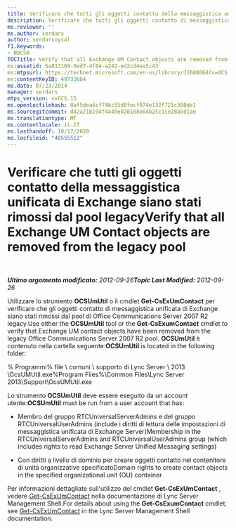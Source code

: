 ```yaml
---
title: Verificare che tutti gli oggetti contatto della messaggistica unificata di Exchange siano stati rimossi dal pool legacy
description: Verificare che tutti gli oggetti contatto di messaggistica unificata di Exchange siano stati rimossi dal pool legacy.
ms.reviewer: ''
ms.author: serdars
author: serdarsoysal
f1.keywords:
- NOCSH
TOCTitle: Verify that all Exchange UM Contact objects are removed from the legacy pool
ms:assetid: 5a813169-0ed7-4f84-a242-ed2cd4ea5c43
ms:mtpsurl: https://technet.microsoft.com/en-us/library/JJ688068(v=OCS.15)
ms:contentKeyID: 49733664
ms.date: 07/23/2014
manager: serdars
mtps_version: v=OCS.15
ms.openlocfilehash: 8af5dea6cf746c55d8fecf074e132f721c380de1
ms.sourcegitcommit: d42a21b194f4a45e828188e04b25c1ce28a5d1ae
ms.translationtype: MT
ms.contentlocale: it-IT
ms.lasthandoff: 10/17/2020
ms.locfileid: "48555512"
---
```

# <a name="verify-that-all-exchange-um-contact-objects-are-removed-from-the-legacy-pool"></a><span data-ttu-id="72cc4-103">Verificare che tutti gli oggetti contatto della messaggistica unificata di Exchange siano stati rimossi dal pool legacy</span><span class="sxs-lookup"><span data-stu-id="72cc4-103">Verify that all Exchange UM Contact objects are removed from the legacy pool</span></span>

<div data-xmlns="http://www.w3.org/1999/xhtml">

<div class="topic" data-xmlns="http://www.w3.org/1999/xhtml" data-msxsl="urn:schemas-microsoft-com:xslt" data-cs="https://msdn.microsoft.com/">

<div data-asp="https://msdn2.microsoft.com/asp">



</div>

<div id="mainSection">

<div id="mainBody">

<span> </span>

<span data-ttu-id="72cc4-104">_**Ultimo argomento modificato:** 2012-09-26_</span><span class="sxs-lookup"><span data-stu-id="72cc4-104">_**Topic Last Modified:** 2012-09-26_</span></span>

<span data-ttu-id="72cc4-105">Utilizzare lo strumento **OCSUmUtil** o il cmdlet **Get-CsExUmContact** per verificare che gli oggetti contatto di messaggistica unificata di Exchange siano stati rimossi dal pool di Office Communications Server 2007 R2 legacy.</span><span class="sxs-lookup"><span data-stu-id="72cc4-105">Use either the **OCSUmUtil** tool or the **Get-CsExumContact** cmdlet to verify that Exchange UM contact objects have been removed from the legacy Office Communications Server 2007 R2 pool.</span></span> <span data-ttu-id="72cc4-106">**OCSUmUtil** è contenuto nella cartella seguente:</span><span class="sxs-lookup"><span data-stu-id="72cc4-106">**OCSUmUtil** is located in the following folder:</span></span>

<span data-ttu-id="72cc4-107">% Programmi% file \\ comuni \\ supporto di Lync Server \\ 2013 \\OcsUMUtil.exe</span><span class="sxs-lookup"><span data-stu-id="72cc4-107">%Program Files%\\Common Files\\Lync Server 2013\\Support\\OcsUMUtil.exe</span></span>

<span data-ttu-id="72cc4-108">Lo strumento **OCSUmUtil** deve essere eseguito da un account utente:</span><span class="sxs-lookup"><span data-stu-id="72cc4-108">**OCSUmUtil** must be run from a user account that has:</span></span>

  - <span data-ttu-id="72cc4-109">Membro del gruppo RTCUniversalServerAdmins e del gruppo RTCUniversalUserAdmins (include i diritti di lettura delle impostazioni di messaggistica unificata di Exchange Server)</span><span class="sxs-lookup"><span data-stu-id="72cc4-109">Membership in the RTCUniversalServerAdmins and RTCUniversalUserAdmins group (which includes rights to read Exchange Server Unified Messaging settings)</span></span>

  - <span data-ttu-id="72cc4-110">Con diritti a livello di dominio per creare oggetti contatto nel contenitore di unità organizzative specificato</span><span class="sxs-lookup"><span data-stu-id="72cc4-110">Domain rights to create contact objects in the specified organizational unit (OU) container</span></span>

<span data-ttu-id="72cc4-111">Per informazioni dettagliate sull'utilizzo del cmdlet **Get-CsExUmContact** , vedere [Get-CsExUmContact](https://docs.microsoft.com/powershell/module/skype/Get-CsExUmContact) nella documentazione di Lync Server Management Shell.</span><span class="sxs-lookup"><span data-stu-id="72cc4-111">For details about using the **Get-CsExumContact** cmdlet, see [Get-CsExUmContact](https://docs.microsoft.com/powershell/module/skype/Get-CsExUmContact) in the Lync Server Management Shell documentation.</span></span>

</div>

<span> </span>

</div>

</div>

</div>


